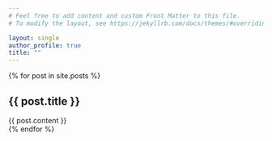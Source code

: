 ```yaml
---
# Feel free to add content and custom Front Matter to this file.
# To modify the layout, see https://jekyllrb.com/docs/themes/#overriding-theme-defaults

layout: single
author_profile: true
title: ""
---
```


<div class="posts">
  {% for post in site.posts %}
    <article class="post">
      <h2>{{ post.title }}</h2>
      {{ post.content }}
    </article>
  {% endfor %}
</div>